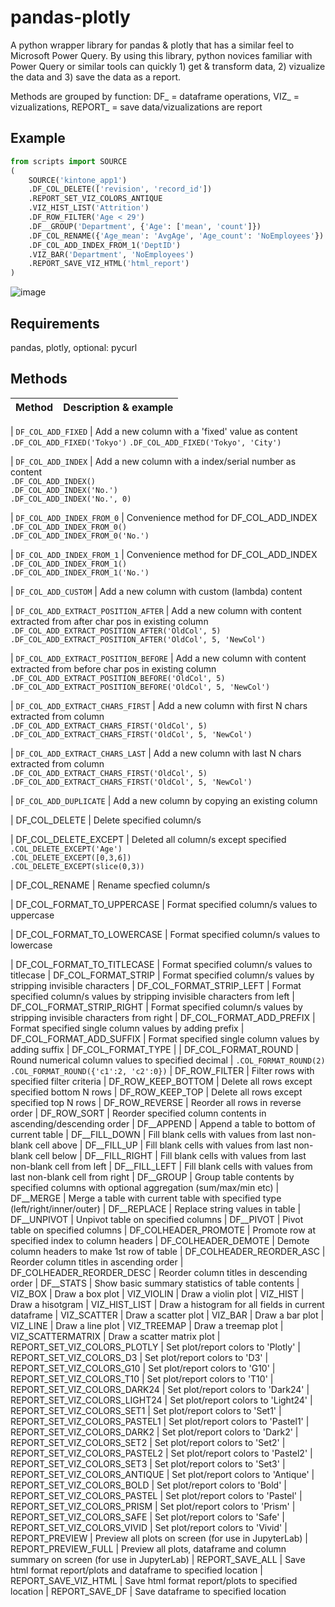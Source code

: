 # pandas-plotly

A python wrapper library for pandas & plotly that has a similar feel to Microsoft Power Query. 
By using this library, python novices familiar with Power Query or similar tools can 
quickly 1) get & transform data, 2) vizualize the data and 3) save the data as a report.

Methods are grouped by function: DF_ = dataframe operations, VIZ_ = vizualizations, REPORT_ = save data/vizualizations are report

## Example

```python
from scripts import SOURCE
(
    SOURCE('kintone_app1')
    .DF_COL_DELETE(['revision', 'record_id'])
    .REPORT_SET_VIZ_COLORS_ANTIQUE
    .VIZ_HIST_LIST('Attrition')
    .DF_ROW_FILTER('Age < 29')
    .DF__GROUP('Department', {'Age': ['mean', 'count']})
    .DF_COL_RENAME({'Age_mean': 'AvgAge', 'Age_count': 'NoEmployees'})
    .DF_COL_ADD_INDEX_FROM_1('DeptID')
    .VIZ_BAR('Department', 'NoEmployees')
    .REPORT_SAVE_VIZ_HTML('html_report')
)
```

![image](https://user-images.githubusercontent.com/87593190/133514752-5eb39b13-ca8d-4cd9-a058-2c8a411db05f.png)


## Requirements

pandas, plotly, optional: pycurl

## Methods

| Method |  Description & example
| --- | --- |

| ```DF_COL_ADD_FIXED``` | Add a new column with a 'fixed' value as content ```.DF_COL_ADD_FIXED('Tokyo')``` ```.DF_COL_ADD_FIXED('Tokyo', 'City')``` 

| ```DF_COL_ADD_INDEX``` |  Add a new column with a index/serial number as content
<br /> ```.DF_COL_ADD_INDEX()```<br /> ```.DF_COL_ADD_INDEX('No.')```<br /> ```.DF_COL_ADD_INDEX('No.', 0)```

| ```DF_COL_ADD_INDEX_FROM_0``` |  Convenience method for DF_COL_ADD_INDEX
<br /> ```.DF_COL_ADD_INDEX_FROM_0()```<br /> ```.DF_COL_ADD_INDEX_FROM_0('No.')```

| ```DF_COL_ADD_INDEX_FROM_1``` |  Convenience method for DF_COL_ADD_INDEX
<br /> ```.DF_COL_ADD_INDEX_FROM_1()```<br /> ```.DF_COL_ADD_INDEX_FROM_1('No.')```

| ```DF_COL_ADD_CUSTOM``` |  Add a new column with custom (lambda) content  

| ```DF_COL_ADD_EXTRACT_POSITION_AFTER``` |  Add a new column with content extracted from after char pos in existing column
<br /> ```.DF_COL_ADD_EXTRACT_POSITION_AFTER('OldCol', 5)```<br /> ```.DF_COL_ADD_EXTRACT_POSITION_AFTER('OldCol', 5, 'NewCol')```

| ```DF_COL_ADD_EXTRACT_POSITION_BEFORE``` |  Add a new column with content extracted from before char pos in existing column
<br /> ```.DF_COL_ADD_EXTRACT_POSITION_BEFORE('OldCol', 5)```<br /> ```.DF_COL_ADD_EXTRACT_POSITION_BEFORE('OldCol', 5, 'NewCol')```

| ```DF_COL_ADD_EXTRACT_CHARS_FIRST``` |  Add a new column with first N chars extracted from column
<br /> ```.DF_COL_ADD_EXTRACT_CHARS_FIRST('OldCol', 5)```<br /> ```.DF_COL_ADD_EXTRACT_CHARS_FIRST('OldCol', 5, 'NewCol')```

| ```DF_COL_ADD_EXTRACT_CHARS_LAST``` |  Add a new column with last N chars extracted from column
<br /> ```.DF_COL_ADD_EXTRACT_CHARS_FIRST('OldCol', 5)```<br /> ```.DF_COL_ADD_EXTRACT_CHARS_FIRST('OldCol', 5, 'NewCol')```

| ```DF_COL_ADD_DUPLICATE``` | Add a new column by copying an existing column

| DF_COL_DELETE |  Delete specified column/s 

| DF_COL_DELETE_EXCEPT |  Deleted all column/s except specified
<br /> ```.COL_DELETE_EXCEPT('Age')```<br /> ```.COL_DELETE_EXCEPT([0,3,6])```<br /> ```.COL_DELETE_EXCEPT(slice(0,3))```

| DF_COL_RENAME |  Rename specfied column/s

| DF_COL_FORMAT_TO_UPPERCASE |  Format specified column/s values to uppercase

| DF_COL_FORMAT_TO_LOWERCASE |  Format specified column/s values to lowercase

| DF_COL_FORMAT_TO_TITLECASE |  Format specified column/s values to titlecase
| DF_COL_FORMAT_STRIP |  Format specified column/s values by stripping invisible characters
| DF_COL_FORMAT_STRIP_LEFT |  Format specified column/s values by stripping invisible characters from left
| DF_COL_FORMAT_STRIP_RIGHT |  Format specified column/s values by stripping invisible characters from right
| DF_COL_FORMAT_ADD_PREFIX | Format specified single column values by adding prefix
| DF_COL_FORMAT_ADD_SUFFIX |  Format specified single column values by adding suffix
| DF_COL_FORMAT_TYPE | 
| DF_COL_FORMAT_ROUND | Round numerical column values to specified decimal  | ```.COL_FORMAT_ROUND(2)``` ```.COL_FORMAT_ROUND({'c1':2, 'c2':0})``` 
| DF_ROW_FILTER |  Filter rows with specified filter criteria
| DF_ROW_KEEP_BOTTOM |  Delete all rows except specified bottom N rows
| DF_ROW_KEEP_TOP |  Delete all rows except specified top N rows
| DF_ROW_REVERSE |  Reorder all rows in reverse order
| DF_ROW_SORT |  Reorder specified column contents in ascending/descending order
| DF__APPEND |  Append a table to bottom of current table
| DF__FILL_DOWN |  Fill blank cells with values from last non-blank cell above
| DF__FILL_UP |  Fill blank cells with values from last non-blank cell below
| DF__FILL_RIGHT |  Fill blank cells with values from last non-blank cell from left
| DF__FILL_LEFT |  Fill blank cells with values from last non-blank cell from right
| DF__GROUP |  Group table contents by specified columns with optional aggregation (sum/max/min etc)
| DF__MERGE |  Merge a table with current table with specified type (left/right/inner/outer) 
| DF__REPLACE |  Replace string values in table
| DF__UNPIVOT |  Unpivot table on specified columns
| DF__PIVOT |  Pivot table on specified columns
| DF_COLHEADER_PROMOTE |  Promote row at specified index to column headers
| DF_COLHEADER_DEMOTE |  Demote column headers to make 1st row of table
| DF_COLHEADER_REORDER_ASC |  Reorder column titles in ascending order
| DF_COLHEADER_REORDER_DESC |  Reorder column titles in descending order
| DF__STATS |  Show basic summary statistics of table contents
| VIZ_BOX |  Draw a box plot
| VIZ_VIOLIN |  Draw a violin plot
| VIZ_HIST |  Draw a hisotgram
| VIZ_HIST_LIST |  Draw a histogram for all fields in current dataframe
| VIZ_SCATTER |  Draw a scatter plot
| VIZ_BAR |  Draw a bar plot
| VIZ_LINE |  Draw a line plot
| VIZ_TREEMAP |  Draw a treemap plot
| VIZ_SCATTERMATRIX |  Draw a scatter matrix plot
| REPORT_SET_VIZ_COLORS_PLOTLY |  Set plot/report colors to 'Plotly'
| REPORT_SET_VIZ_COLORS_D3 |  Set plot/report colors to 'D3'
| REPORT_SET_VIZ_COLORS_G10 |  Set plot/report colors to 'G10'
| REPORT_SET_VIZ_COLORS_T10 |  Set plot/report colors to 'T10'
| REPORT_SET_VIZ_COLORS_DARK24 |  Set plot/report colors to 'Dark24'
| REPORT_SET_VIZ_COLORS_LIGHT24 |  Set plot/report colors to 'Light24'
| REPORT_SET_VIZ_COLORS_SET1 |  Set plot/report colors to 'Set1'
| REPORT_SET_VIZ_COLORS_PASTEL1 |  Set plot/report colors to 'Pastel1'
| REPORT_SET_VIZ_COLORS_DARK2 |  Set plot/report colors to 'Dark2'
| REPORT_SET_VIZ_COLORS_SET2 |  Set plot/report colors to 'Set2'
| REPORT_SET_VIZ_COLORS_PASTEL2 |  Set plot/report colors to 'Pastel2'
| REPORT_SET_VIZ_COLORS_SET3 |  Set plot/report colors to 'Set3'
| REPORT_SET_VIZ_COLORS_ANTIQUE |  Set plot/report colors to 'Antique'
| REPORT_SET_VIZ_COLORS_BOLD |  Set plot/report colors to 'Bold'
| REPORT_SET_VIZ_COLORS_PASTEL |  Set plot/report colors to 'Pastel'
| REPORT_SET_VIZ_COLORS_PRISM |  Set plot/report colors to 'Prism'
| REPORT_SET_VIZ_COLORS_SAFE |  Set plot/report colors to 'Safe'
| REPORT_SET_VIZ_COLORS_VIVID |  Set plot/report colors to 'Vivid'
| REPORT_PREVIEW |  Preview all plots on screen (for use in JupyterLab)
| REPORT_PREVIEW_FULL |  Preview all plots, dataframe and column summary on screen (for use in JupyterLab)
| REPORT_SAVE_ALL |  Save html format report/plots and dataframe to specified location
| REPORT_SAVE_VIZ_HTML |  Save html format report/plots to specified location
| REPORT_SAVE_DF |  Save dataframe to specified location
